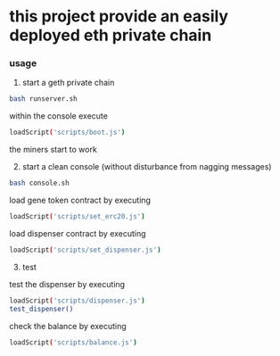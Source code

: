 # this project provide an easily deployed eth private chain

### usage
1. start a geth private chain

```bash
bash runserver.sh
```

within the console execute

```bash
loadScript('scripts/boot.js')
```

the miners start to work

2. start a clean console (without disturbance from nagging messages)

```bash
bash console.sh
```

load gene token contract by executing

```bash
loadScript('scripts/set_erc20.js')
```

load dispenser contract by executing

```bash
loadScript('scripts/set_dispenser.js')
```

3. test

test the dispenser by executing

```bash
loadScript('scripts/dispenser.js')
test_dispenser()
```

check the balance by executing

```bash
loadScript('scripts/balance.js')
```

